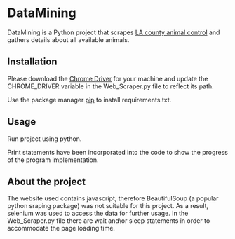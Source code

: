# DataMining

DataMining is a Python project that scrapes [LA county animal control](https://animalcare.lacounty.gov/) and gathers details about all available animals.

## Installation

Please download the [Chrome Driver](https://chromedriver.chromium.org/) for your machine and update the CHROME_DRIVER variable in the Web_Scraper.py file to reflect its path.

Use the package manager [pip](https://pip.pypa.io/en/stable/) to install requirements.txt.

## Usage

Run project using python. 

Print statements have been incorporated into the code to show the progress of the program implementation. 

## About the project

The website used contains javascript, therefore BeautifulSoup (a popular python sraping package) was not suitable for this project. As a result, selenium was used to access the 
data for further usage. In the Web_Scraper.py file there are wait and\or sleep statements in order to accommodate the page loading time.

